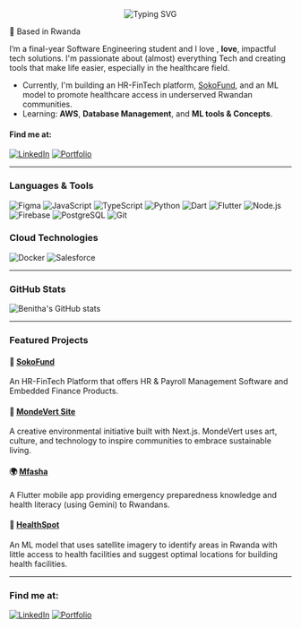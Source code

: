 <div align="center">
  <img src="https://readme-typing-svg.herokuapp.com?font=Jetbrains+mono&size=40&duration=3000&color=33FF33&center=true&vCenter=true&width=435&lines=Hi+hi+👋..;I'm+Benitha;Welcome+to..;..my+Github.." alt="Typing SVG"/>
</div>

📍 Based in Rwanda  

I’m a final-year Software Engineering student and I love , **love**, impactful tech solutions. I'm passionate about (almost) everything Tech and creating tools that make life easier, especially in the healthcare field.

- Currently, I'm building an HR-FinTech platform, [SokoFund](https://www.sokofund.com/), and an ML model to promote healthcare access in underserved Rwandan communities.
- Learning: **AWS**, **Database Management**, and **ML tools & Concepts**.

#### Find me at:

[![LinkedIn](https://img.shields.io/badge/-LinkedIn-0A66C2?style=flat&logo=linkedin&logoColor=white)](https://www.linkedin.com/in/benitha-uwituze/)
[![Portfolio](https://img.shields.io/badge/-Portfolio-111?style=flat&logo=vercel&logoColor=white)](https://benithauwituze.netlify.app/)

---

### Languages & Tools

<!-- Tech icons using shields.io -->
![Figma](https://img.shields.io/badge/Figma-F24E1E?style=flat&logo=figma&logoColor=white)
![JavaScript](https://img.shields.io/badge/JavaScript-F7DF1E?style=flat&logo=javascript&logoColor=black)
![TypeScript](https://img.shields.io/badge/TypeScript-3178C6?style=flat&logo=typescript&logoColor=white)
![Python](https://img.shields.io/badge/Python-3776AB?style=flat&logo=python&logoColor=white)
![Dart](https://img.shields.io/badge/Dart-0175C2?style=flat&logo=dart&logoColor=white)
![Flutter](https://img.shields.io/badge/Flutter-02569B?style=flat&logo=flutter&logoColor=white)
![Node.js](https://img.shields.io/badge/Node.js-339933?style=flat&logo=node.js&logoColor=white)
![Firebase](https://img.shields.io/badge/Firebase-FFCA28?style=flat&logo=firebase&logoColor=black)
![PostgreSQL](https://img.shields.io/badge/PostgreSQL-4169E1?style=flat&logo=postgresql&logoColor=white)
![Git](https://img.shields.io/badge/Git-F05032?style=flat&logo=git&logoColor=white)

### Cloud Technologies

![Docker](https://img.shields.io/badge/Docker-02569B?style=flat&logo=docker&logoColor=white)
![Salesforce](https://img.shields.io/badge/Salesforce-4169E1?style=flat&logo=salesforce&logoColor=white)

---

### GitHub Stats

![Benitha's GitHub stats](https://github-readme-stats.vercel.app/api?username=buwituze&show_icons=true&theme=radical)

---

### Featured Projects

#### 🔗 [SokoFund](https://www.sokofund.com/)
An HR-FinTech Platform that offers HR & Payroll Management Software and Embedded Finance Products.

#### 🎨 [MondeVert Site](https://github.com/buwituze/MondeVertSite)
A creative environmental initiative built with Next.js. MondeVert uses art, culture, and technology to inspire communities to embrace sustainable living.

#### 🌍 [Mfasha](https://github.com/Ajang-Deng98/mfasha_app_group6)  
A Flutter mobile app providing emergency preparedness knowledge and health literacy (using Gemini) to Rwandans.

#### 🏥 [HealthSpot](https://github.com/buwituze/HealthSpot_Model)  
An ML model that uses satellite imagery to identify areas in Rwanda with little access to health facilities and suggest optimal locations for building health facilities.

---

### Find me at:

[![LinkedIn](https://img.shields.io/badge/-LinkedIn-0A66C2?style=flat&logo=linkedin&logoColor=white)](https://www.linkedin.com/in/benitha-uwituze/)
[![Portfolio](https://img.shields.io/badge/-Portfolio-111?style=flat&logo=vercel&logoColor=white)](https://benithauwituze.netlify.app/)
